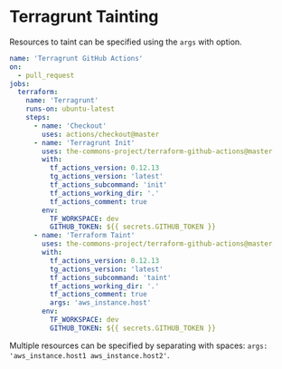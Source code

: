 # Terragrunt Tainting

Resources to taint can be specified using the `args` with option.

```yaml
name: 'Terragrunt GitHub Actions'
on:
  - pull_request
jobs:
  terraform:
    name: 'Terragrunt'
    runs-on: ubuntu-latest
    steps:
      - name: 'Checkout'
        uses: actions/checkout@master
      - name: 'Terragrunt Init'
        uses: the-commons-project/terraform-github-actions@master
        with:
          tf_actions_version: 0.12.13
          tg_actions_version: 'latest'
          tf_actions_subcommand: 'init'
          tf_actions_working_dir: '.'
          tf_actions_comment: true
        env:
          TF_WORKSPACE: dev
          GITHUB_TOKEN: ${{ secrets.GITHUB_TOKEN }}
      - name: 'Terraform Taint'
        uses: the-commons-project/terraform-github-actions@master
        with:
          tf_actions_version: 0.12.13
          tg_actions_version: 'latest'
          tf_actions_subcommand: 'taint'
          tf_actions_working_dir: '.'
          tf_actions_comment: true
          args: 'aws_instance.host'
        env:
          TF_WORKSPACE: dev
          GITHUB_TOKEN: ${{ secrets.GITHUB_TOKEN }}
```

Multiple resources can be specified by separating with spaces: `args: 'aws_instance.host1 aws_instance.host2'`.
